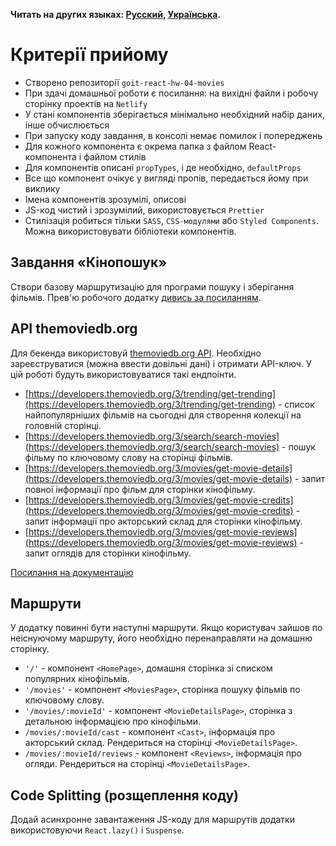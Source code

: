 **Читать на других языках: [Русский](README.md), [Українська](README.ua.md).**

# Критерії прийому

- Створено репозиторії `goit-react-hw-04-movies`
- При здачі домашньої роботи є посилання: на вихідні файли і робочу сторінку
  проектів на `Netlify`
- У стані компонентів зберігається мінімально необхідний набір даних, інше
  обчислюється
- При запуску коду завдання, в консолі немає помилок і попереджень
- Для кожного компонента є окрема папка з файлом React-компонента і файлом
  стилів
- Для компонентів описані `propTypes`, і де необхідно, `defaultProps`
- Все що компонент очікує у вигляді пропів, передається йому при виклику
- Імена компонентів зрозумілі, описові
- JS-код чистий і зрозумілий, використовується `Prettier`
- Стилізація робиться тільки `SASS`, `CSS-модулями` або `Styled Components`.
  Можна використовувати бібліотеки компонентів.

## Завдання «Кінопошук»

Створи базову маршрутизацію для програми пошуку і зберігання фільмів. Прев'ю
робочого додатку
[дивись за посиланням](https://drive.google.com/file/d/1vR0hi3n1236Q5Bg4-se-8JVKD9UKSfId/view?usp=sharing).

## API themoviedb.org

Для бекенда використовуй [themoviedb.org API](https://www.themoviedb.org/).
Необхідно зареєструватися (можна ввести довільні дані) і отримати API-ключ. У
цій роботі будуть використовуватися такі ендпоінти.

- [https://developers.themoviedb.org/3/trending/get-trending](https://developers.themoviedb.org/3/trending/get-trending) -
  список найпопулярніших фільмів на сьогодні для створення колекції на головній
  сторінці.
- [https://developers.themoviedb.org/3/search/search-movies](https://developers.themoviedb.org/3/search/search-movies) -
  пошук фільму по ключовому слову на сторінці фільмів.
- [https://developers.themoviedb.org/3/movies/get-movie-details](https://developers.themoviedb.org/3/movies/get-movie-details) -
  запит повної інформації про фільм для сторінки кінофільму.
- [https://developers.themoviedb.org/3/movies/get-movie-credits](https://developers.themoviedb.org/3/movies/get-movie-credits) -
  запит інформації про акторський склад для сторінки кінофільму.
- [https://developers.themoviedb.org/3/movies/get-movie-reviews](https://developers.themoviedb.org/3/movies/get-movie-reviews) -
  запит оглядів для сторінки кінофільму.

[Посилання на документацію](https://developers.themoviedb.org/3/getting-started/introduction)

## Маршрути

У додатку повинні бути наступні маршрути. Якщо користувач зайшов по неіснуючому
маршруту, його необхідно перенаправляти на домашню сторінку.

- `'/'` - компонент `<HomePage>`, домашня сторінка зі списком популярних
  кінофільмів.
- `'/movies'` - компонент `<MoviesPage>`, сторінка пошуку фільмів по ключовому
  слову.
- `'/movies/:movieId'` - компонент `<MovieDetailsPage>`, сторінка з детальною
  інформацією про кінофільми.
- `/movies/:movieId/cast` - компонент `<Cast>`, інформація про акторський склад.
  Рендериться на сторінці `<MovieDetailsPage>`.
- `/movies/:movieId/reviews` - компонент `<Reviews>`, інформація про огляди.
  Рендериться на сторінці `<MovieDetailsPage>`.

## Code Splitting (розщеплення коду)

Додай асинхронне завантаження JS-коду для маршрутів додатки використовуючи
`React.lazy()` і `Suspense`.
